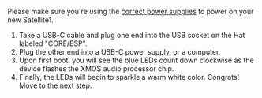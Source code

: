 Please make sure you're using the [correct power supplies](recommended-accessories.md#power-supply) to power on your new Satellite1.

1. Take a USB-C cable and plug one end into the USB socket on the Hat labeled "CORE/ESP".
2. Plug the other end into a USB-C power supply, or a computer.
3. Upon first boot, you will see the blue LEDs count down clockwise as the device flashes the XMOS audio processor chip.
4. Finally, the LEDs will begin to sparkle a warm white color. Congrats! Move to the next step.